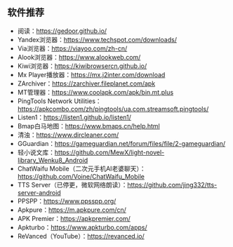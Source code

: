## 软件推荐
+ 阅读：https://gedoor.github.io/
+ Yandex浏览器：https://www.techspot.com/downloads/
+ Via浏览器：https://viayoo.com/zh-cn/
+ Alook浏览器：https://www.alookweb.com/
+ Kiwi浏览器：https://kiwibrowsercn.github.io/
+ Mx Player播放器：https://mx.j2inter.com/download
+ ZArchiver：https://zarchiver.fileplanet.com/apk
+ MT管理器：https://www.coolapk.com/apk/bin.mt.plus
+ PingTools Network Utilities：https://apkcombo.com/zh/pingtools/ua.com.streamsoft.pingtools/
+ Listen1：https://listen1.github.io/listen1/
+ Bmap白马地图：https://www.bmaps.cn/help.html
+ 清浊：https://www.dircleaner.com/
+ GGuardian：https://gameguardian.net/forum/files/file/2-gameguardian/
+ 轻小说文库：https://github.com/MewX/light-novel-library_Wenku8_Android
+ ChatWaifu Mobile（二次元手机AI老婆聊天）：https://github.com/Voine/ChatWaifu_Mobile
+ TTS Server（已停更，微软网络朗读）：https://github.com/jing332/tts-server-android
+ PPSPP：https://www.ppsspp.org/
+ Apkpure：https://m.apkpure.com/cn/
+ APK Premier：https://apkpremier.com/
+ Apkturbo：https://www.apkturbo.com/apps/
+ ReVanced（YouTube）：https://revanced.io/